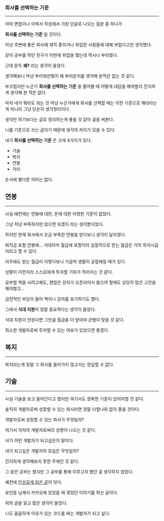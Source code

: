 ### 회사를 선택하는 기준

---

아마 면접이나 이력서 작성에서 가장 단골로 나오는 질문 중 하나가

**회사를 선택하는 기준** 일 것이다.

마냥 주변에 좋은 회사에 재직 중이거나 취업한 사람들에 대해 부럽다고만 생각했다.

같이 공부를 하던 친구가 이번에 취업을 했는데 역시나 부러웠다.

근데 문득 **왜?** 라는 생각이 들었다.

생각해보니 마냥 부러워만했지 왜 부러운지를 생각해 본적은 없는 것 같다.

부끄럽지만 누군가 **회사를 선택하는 기준** 을 물어볼 때 어떻게 대답을 해야할지 진지하게 생각해 본 적은 없다.

마치 내가 뭐라도 되는 것 마냥 누군가에게 회사를 선택할 때는 이런 기준으로 해라라는게 아니라 그냥 단순히 생각정리이다.

생각만 하기보다는 글로 정리하는게 좋을 것 같아 글을 써본다.

나를 기준으로 쓰는 글이기 때문에 생각의 차이가 있을 수 있다.

내가 **회사를 선택하는 기준** 은 크게 4가지가 있다.

- 기술
- 복지
- 연봉
- 거리

순서에 별다른 의미는 없다.

## 연봉

---

사실 예전에는 연봉에 대한, 돈에 대한 마땅한 기준이 없었다.

그냥 저냥 부족하지만 않으면 되겠지 라는 생각뿐이었다.

하지만 현재 회사에서 조금 부족한 연봉을 받다보니 생각이 달라졌다.

퇴직금 포함 연봉에... 식대마저 월급에 포함이라 실질적으로 받는 월급은 거의 최저시급이라고 할 수 있다.

아무래도 받는 월급이 이렇다보니 가끔씩 생활이 궁핍해질 때가 있다.

상황이 이런지라 스스로에게 투자할 기회가 적어지는 것 같다.

공부할 책을 사려고해도, 괜찮은 강의가 오픈되어서 들으려 할때도 상당히 많은 고민을 해야했고...

금전적인 부담이 들어 책이나 강의를 포기하기도 했다. 

그래서 **식대 지원**이 정말 중요하다는 생각이 들었다.

식대 지원이 안된다면 그만큼 월급을 더 받아야 균형이 맞을 것 같다.

최소한 개발자로써 투자할 수 있는 여유가 있었으면 좋겠다.

## 복지
---
복지라는게 정말 그 회사를 들어가지 않고서는 장담할 수 없다.



## 기술

---

사실 기술을 보고 들어간다고 했지만 여기서도 정확한 기준이 있어야할 것 같다.

솔직히 개발자로써 성장할 수 있는 회사라면 정말 더할나위 없이 좋을 것이다.

개발자로써 성장할 수 있는 회사가 무엇일까?

여기서 각자의 개발자로써의 성향이 나오는 것 같다.

내가 어떤 개발자가 되고싶은지 말이다.

내가 되고싶은 개발자의 모습은 무엇일까?

진지하게 생각해보지 못한 주제인 것 같다.

그 동안 공부는 했지만 그 공부를 통해 이루고자 했던 걸 생각하지 않았다.

예전에 [인상깊게 읽은 글](https://medium.com/@indongyoo/2010%EB%85%84%EC%9D%98-%EC%B9%B4%EC%B9%B4%EC%98%A4%EC%97%90%EC%84%9C-%EC%9E%88%EC%97%88%EB%8D%98-%EC%9D%BC-1-f29428291e7a)이 잇다.

유인동 님께서 카카오에 있었을 때 겪었던 이야기를 하신 글이다.

위의 글을 읽고 많은 생각이 들었다.

나도 꼼꼼하게 이유가 있는 코드를 짜는 개발자가 되고 싶다.
